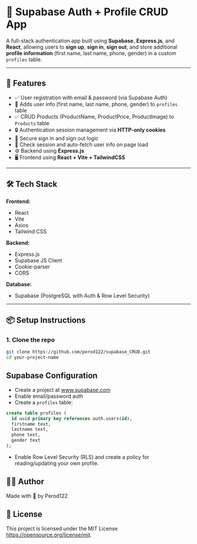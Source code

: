 # 🔐 Supabase Auth + Profile CRUD App

A full-stack authentication app built using **Supabase**, **Express.js**, and **React**, allowing users to **sign up**, **sign in**, **sign out**, and store additional **profile information** (first name, last name, phone, gender) in a custom `profiles` table.

---

## 🚀 Features

- ✅ User registration with email & password (via Supabase Auth)
- 📇 Adds user info (first name, last name, phone, gender) to `profiles` table
- ✅ CRUD Products (ProductName, ProductPrice, ProductImage) to `Products` table
- 🔒 Authentication session management via **HTTP-only cookies**
- 🚪 Secure sign in and sign out logic
- 👤 Check session and auto-fetch user info on page load
- ⚙️ Backend using **Express.js**
- 🖥️ Frontend using **React + Vite + TailwindCSS**

---

## 🛠️ Tech Stack

**Frontend:**
- React
- Vite
- Axios
- Tailwind CSS

**Backend:**
- Express.js
- Supabase JS Client
- Cookie-parser
- CORS

**Database:**
- Supabase (PostgreSQL with Auth & Row Level Security)

---

## 📦 Setup Instructions

### 1. Clone the repo

```bash
git clone https://github.com/perod122/supabase_CRUD.git
cd your-project-name
```
## Supabase Configuration
- Create a project at www.supabase.com
- Enable email/password auth
- Create a `profiles` table:
```sql
create table profiles (
  id uuid primary key references auth.users(id),
  firstname text,
  lastname text,
  phone text,
  gender text
);
```
- Enable Row Level Security (RLS) and create a policy for reading/updating your own profile.
  
## 👨‍💻 Author
Made with 💙 by Perod122

## 📃 License
This project is licensed under the MIT License https://opensource.org/license/mit.
